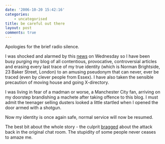 ```yaml
---
date: '2006-10-20 15:42:16'
categories:
    - uncategorised
title: be careful out there
layout: post
comments: true
---
```


Apologies for the brief radio silence.

I was shocked and alarmed by this
[news](http://news.bbc.co.uk/1/hi/england/london/6059726.stm) on
Wednesday so I have been busy purging my blog of all contentious,
provocative, controversial articles and erasing every last trace of my
true identity (which is Norman Brightside, 23 Baker Street, London) to
an amusing pseudonym that can never, ever be traced (even by clever
people from Essex). I have also taken the sensible precaution of moving
house and going X-directory.

I was living in fear of a madman or worse, a Manchester City fan,
arriving on my doorstep brandishing a machete after taking offence to
this blog. I must admit the teenager selling dusters looked a little
startled when I opened the door armed with a shotgun.

Now my identity is once again safe, normal service will now be resumed.

The best bit about the whole story - the culprit
[bragged](http://www.timesonline.co.uk/article/0,,200-2408429,00.html)
about the attack back in the original chat room. The stupidity of some
people never ceases to amaze me.
